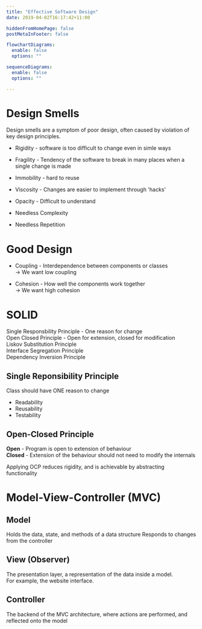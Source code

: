 ```yaml
---
title: "Effective Software Design"
date: 2019-04-02T16:17:42+11:00

hiddenFromHomePage: false
postMetaInFooter: false

flowchartDiagrams:
  enable: false
  options: ""

sequenceDiagrams: 
  enable: false
  options: ""

---
```


# Design Smells

Design smells are a symptom of poor design, often caused by violation of key design principles.

* Rigidity - software is too difficult to change even in simle ways

* Fragility - Tendency of the software to break in many places when a single change is made

* Immobility - hard to reuse

* Viscosity - Changes are easier to implement through 'hacks'

* Opacity - Difficult to understand

* Needless Complexity

* Needless Repetition

# Good Design

* Coupling - Interdependence between components or classes  
-> We want low coupling

* Cohesion - How well the components work together  
-> We want high cohesion

# SOLID

Single Responsbility Principle - One reason for change  
Open Closed Principle - Open for extension, closed for modification   
Liskov Substitution Principle  
Interface Segregation Principle  
Dependency Inversion Principle  


## Single Reponsibility Principle
Class should have ONE reason to change

+ Readability
+ Reusability
+ Testability

## Open-Closed Principle
**Open** - Program is open to extension of behaviour  
**Closed** - Extension of the behaviour should not need to modify the internals

Applying OCP reduces rigidity, and is achievable by abstracting functionality

<!-- Dynamic Binding - At runtime Python is able to determine what type a variable is. -->

<!-- **Polymorphism** - Different methods depending on type -->

# Model-View-Controller (MVC)

## Model
Holds the data, state, and methods of a data structure
Responds to changes from the controller

## View (Observer)
The presentation layer, a representation of the data inside a model.  
For example, the website interface.

## Controller
The backend of the MVC architecture, where actions are performed, and reflected onto the model